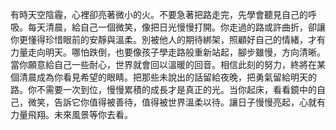 有時天空陰霾，心裡卻亮著微小的火。不要急著把路走完，先學會聽見自己的呼吸。每天清晨，給自己一個微笑，像把日光慢慢打開。你走過的路或許曲折，卻讓你更懂得珍惜眼前的安靜與溫柔。別被他人的期待綁架，照顧好自己的情緒，才有力量走向明天。哪怕跌倒，也要像孩子學走路般重新站起，腳步雖慢，方向清晰。當你願意給自己一些耐心，世界就會回以溫暖的回音。相信此刻的努力，終將在某個清晨成為你看見希望的眼睛。把那些未說出的話留給夜晚，把勇氣留給明天的路。你不需要一次到位，慢慢累積的成長才是真正的光。当你起床，看看鏡中的自己，微笑，告訴它你值得被善待，值得被世界溫柔以待。讓日子慢慢亮起，心就有力量飛翔。未來風景等你去看。
